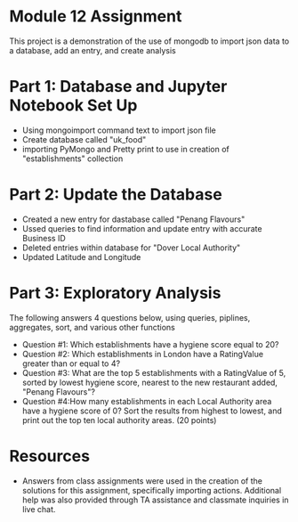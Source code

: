 # Module 12 Assignment

This project is a demonstration of the use of mongodb to import json data to a database, add an entry, and create analysis 

# Part 1: Database and Jupyter Notebook Set Up
 - Using mongoimport command text to import json file
 - Create database called "uk_food"
 - importing PyMongo and Pretty print to use in creation of "establishments" collection

# Part 2: Update the Database
  - Created a new entry for dastabase called "Penang Flavours"
  - Ussed queries to find information and update entry with accurate Business ID 
  - Deleted entries within database for "Dover Local Authority"
  - Updated Latitude and Longitude
# Part 3: Exploratory Analysis
The following answers 4 questions below, using queries, piplines, aggregates, sort, and various other functions
  - Question #1: Which establishments have a hygiene score equal to 20?
  - Question #2: Which establishments in London have a RatingValue greater than or equal to 4?
  - Question #3: What are the top 5 establishments with a RatingValue of 5, sorted by lowest hygiene score, nearest to the new restaurant added, "Penang Flavours"?
  - Question #4:How many establishments in each Local Authority area have a hygiene score of 0? Sort the results from highest to lowest, and print out the top ten local authority areas. (20 points)
 # Resources
 - Answers from class assignments were used in the creation of the solutions for this assignment, specifically importing actions. Additional help was also provided through TA assistance and classmate inquiries in live chat.
